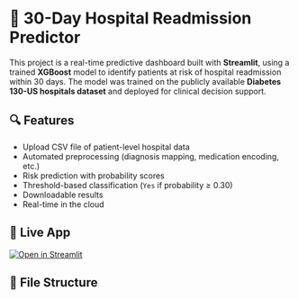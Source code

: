 # 🏥 30-Day Hospital Readmission Predictor

This project is a real-time predictive dashboard built with **Streamlit**, using a trained **XGBoost** model to identify patients at risk of hospital readmission within 30 days. The model was trained on the publicly available **Diabetes 130-US hospitals dataset** and deployed for clinical decision support.

## 🔍 Features

- Upload CSV file of patient-level hospital data
- Automated preprocessing (diagnosis mapping, medication encoding, etc.)
- Risk prediction with probability scores
- Threshold-based classification (`Yes` if probability ≥ 0.30)
- Downloadable results
- Real-time in the cloud

## 🚀 Live App

[![Open in Streamlit](https://static.streamlit.io/badges/streamlit_badge_black_white.svg)](https://YOUR-STREAMLIT-APP-LINK-HERE)

## 📁 File Structure

